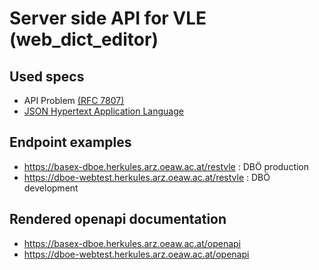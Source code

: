 # Server side API for VLE (web_dict_editor)

## Used specs

* API Problem [(RFC 7807)](https://tools.ietf.org/html/rfc7807)
* [JSON Hypertext Application Language](https://tools.ietf.org/html/draft-kelly-json-hal-08)

## Endpoint examples

* https://basex-dboe.herkules.arz.oeaw.ac.at/restvle : DBÖ production
* https://dboe-webtest.herkules.arz.oeaw.ac.at/restvle : DBÖ development

## Rendered openapi documentation

* https://basex-dboe.herkules.arz.oeaw.ac.at/openapi
* https://dboe-webtest.herkules.arz.oeaw.ac.at/openapi